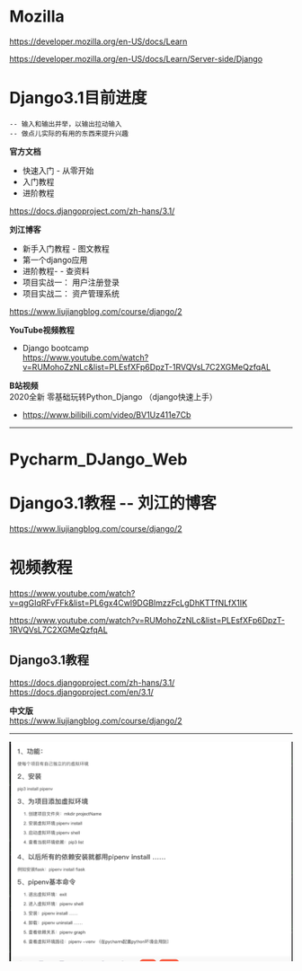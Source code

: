 #  Mozilla 
https://developer.mozilla.org/en-US/docs/Learn

https://developer.mozilla.org/en-US/docs/Learn/Server-side/Django   




#   Django3.1目前进度


```
-- 输入和输出并举，以输出拉动输入     
-- 做点儿实际的有用的东西来提升兴趣   
```



**官方文档**   
- 快速入门 - 从零开始
- 入门教程
- 进阶教程

https://docs.djangoproject.com/zh-hans/3.1/   


**刘江博客**
- 新手入门教程 - 图文教程
- 第一个django应用
- 进阶教程- -    查资料
- 项目实战一： 用户注册登录
- 项目实战二： 资产管理系统

https://www.liujiangblog.com/course/django/2    


**YouTube视频教程**
- Django bootcamp     
https://www.youtube.com/watch?v=RUMohoZzNLc&list=PLEsfXFp6DpzT-1RVQVsL7C2XGMeQzfqAL        


**B站视频**   
2020全新 零基础玩转Python_Django （django快速上手）       
- https://www.bilibili.com/video/BV1Uz411e7Cb         




****



# Pycharm_DJango_Web





#  Django3.1教程  -- 刘江的博客   
https://www.liujiangblog.com/course/django/2     
   


#  视频教程


https://www.youtube.com/watch?v=qgGIqRFvFFk&list=PL6gx4Cwl9DGBlmzzFcLgDhKTTfNLfX1IK     



https://www.youtube.com/watch?v=RUMohoZzNLc&list=PLEsfXFp6DpzT-1RVQVsL7C2XGMeQzfqAL    





##    Django3.1教程

https://docs.djangoproject.com/zh-hans/3.1/       
https://docs.djangoproject.com/en/3.1/     


**中文版**    
https://www.liujiangblog.com/course/django/2   



---- 


![pipenv](_images/pipenv.jpg)

